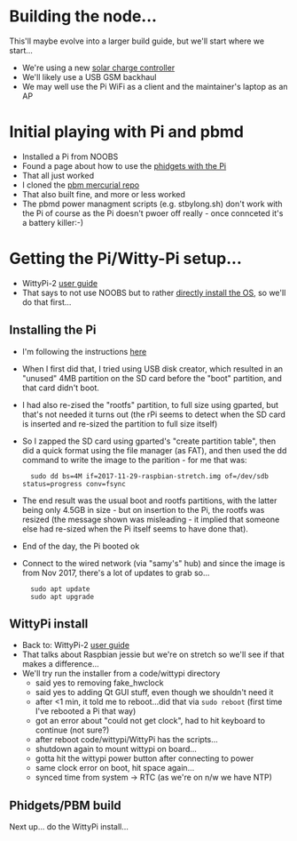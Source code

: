 
# Building the node...

This'll maybe evolve into a larger build guide, but we'll start where
we start...

- We're using a new [solar charge controller](http://www.allpowers.net/index.php?c=product&id=109)
- We'll likely use a USB GSM backhaul
- We may well use the Pi WiFi as a client and the maintainer's laptop as an AP 

# Initial playing with Pi and pbmd

- Installed a Pi from NOOBS
- Found a page about how to use the [phidgets with the Pi](http://www.instructables.com/id/Getting-Started-with-Phidgets-on-the-Raspberry-Pi/)
- That all just worked
- I cloned the [pbm mercurial repo](https://basil.dsg.cs.tcd.ie/code/n4c/pbm/)
- That also built fine, and more or less worked
- The pbmd power managment scripts (e.g. stbylong.sh) don't work with the Pi of course
  as the Pi doesn't pwoer off really - once connceted it's a battery killer:-)

# Getting the Pi/Witty-Pi setup...

- WittyPi-2 [user guide](http://www.uugear.com/doc/WittyPi2_UserManual.pdf)
- That says to not use NOOBS but to rather [directly install the OS](https://www.raspberrypi.org/documentation/installation/installing-images/README.md), so we'll do that first...

## Installing the Pi

- I'm following the instructions [here](https://www.raspberrypi.org/documentation/installation/installing-images/linux.md)
- When I first did that, I tried using USB disk creator, which resulted in an "unused" 4MB 
  partition on the SD card before the "boot" partition, and that card didn't boot. 
- I had also re-zised the "rootfs" partition, to full size using gparted, but that's not
  needed it turns out (the rPi seems to detect when the SD card is inserted and re-sized
  the partition to full size itself)
- So I zapped the SD card using gparted's "create partition table", then did a quick
  format using the file manager (as FAT), and then used the dd command to write the
  image to the parition - for me that was: 

		sudo dd bs=4M if=2017-11-29-raspbian-stretch.img of=/dev/sdb status=progress conv=fsync

- The end result was the usual boot and rootfs partitions, with the latter being only 
  4.5GB in size - but on insertion to the Pi, the rootfs was resized (the message shown
  was misleading - it implied that someone else had re-sized when the Pi itself seems
  to have done that).
- End of the day, the Pi booted ok
- Connect to the wired network (via "samy's" hub) and since the image is from Nov 
  2017, there's a lot of updates to grab so...

		sudo apt update
		sudo apt upgrade

## WittyPi install

- Back to: WittyPi-2 [user guide](http://www.uugear.com/doc/WittyPi2_UserManual.pdf)
- That talks about Raspbian jessie but we're on stretch so we'll see if that makes
  a difference...
- We'll try run the installer from a code/wittypi directory
	- said yes to removing fake_hwclock
	- said yes to adding Qt GUI stuff, even though we shouldn't need it
	- after <1 min, it told me to reboot...did that via ```sudo reboot```
	  (first time I've rebooted a Pi that way)
	- got an error about "could not get clock", had to hit keyboard to continue (not sure?)
	- after reboot code/wittypi/WittyPi has the scripts...
	- shutdown again to mount wittypi on board...
	- gotta hit the wittypi power button after connecting to power
	- same clock error on boot, hit space again...
	- synced time from system -> RTC (as we're on n/w we have NTP)

## Phidgets/PBM build



Next up... do the WittyPi install...
